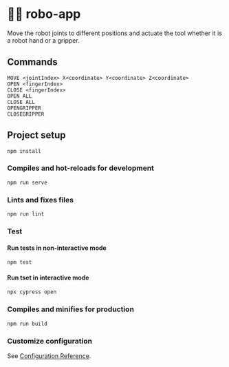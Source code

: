 # 🦾🤖 robo-app

Move the robot joints to different positions and actuate the tool whether it is a robot hand or a gripper.

## Commands

```
MOVE <jointIndex> X<coordinate> Y<coordinate> Z<coordinate>
OPEN <fingerIndex>
CLOSE <fingerIndex>
OPEN ALL
CLOSE ALL
OPENGRIPPER
CLOSEGRIPPER
```

## Project setup

```
npm install
```

### Compiles and hot-reloads for development

```
npm run serve
```

### Lints and fixes files

```
npm run lint
```

### Test

#### Run tests in non-interactive mode

```
npm test
```

#### Run tset in interactive mode

```
npx cypress open
```

### Compiles and minifies for production

```
npm run build
```

### Customize configuration

See [Configuration Reference](https://cli.vuejs.org/config/).
